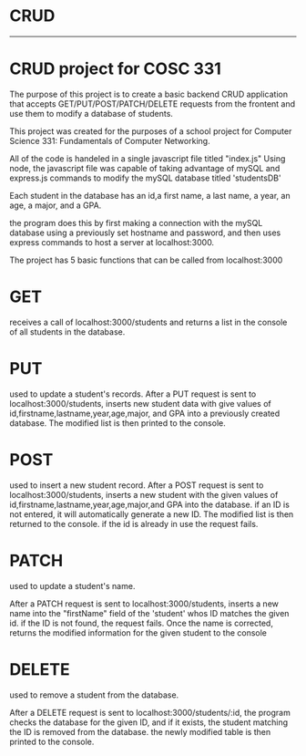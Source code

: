 # CRUD
---------------------------------
# CRUD project for COSC 331
The purpose of this project is to create a basic backend CRUD application that accepts GET/PUT/POST/PATCH/DELETE requests 
from the frontent and use them to modify a database of students.

This project was created for the purposes of a school project for Computer Science 331: Fundamentals of Computer Networking.

All of the code is handeled in a single javascript file titled "index.js" Using node, 
the javascript file was capable of taking advantage of mySQL and express.js 
commands to modify the mySQL database titled 'studentsDB'

Each student in the database has an id,a first name, a last name, a year, an age, a major, and a GPA.

the program does this by first making a connection with the mySQL database using a previously set hostname and password, and then uses express commands to host a server at localhost:3000. 

The project has 5 basic functions that can be called from localhost:3000

# GET
receives a call of localhost:3000/students and returns a list in the console of all students in the database.

# PUT
used to update a student's records.
After a PUT request is sent to localhost:3000/students, 
inserts new student data with give values of id,firstname,lastname,year,age,major, and GPA into a previously created database. 
The modified list is then printed to the console.

# POST 
used to insert a new student record.
After a POST request is sent to localhost:3000/students,
inserts a new student with the given values of id,firstname,lastname,year,age,major,and GPA into the database. 
if an ID is not entered, it will automatically generate a new ID. 
The modified list is then returned to the console.
if the id is already in use the request fails.

# PATCH
used to update a student's name.

After a PATCH request is sent to localhost:3000/students, 
inserts a new name into the "firstName" field of the 'student' whos ID matches the given id.
if the ID is not found, the request fails.
Once the name is corrected, returns the modified information for the given student to the console

# DELETE
used to remove a student from the database.

After a DELETE request is sent to localhost:3000/students/:id,
the program checks the database for the given ID, and if it exists, the student matching the ID is removed from the database.
the newly modified table is then printed to the console.






